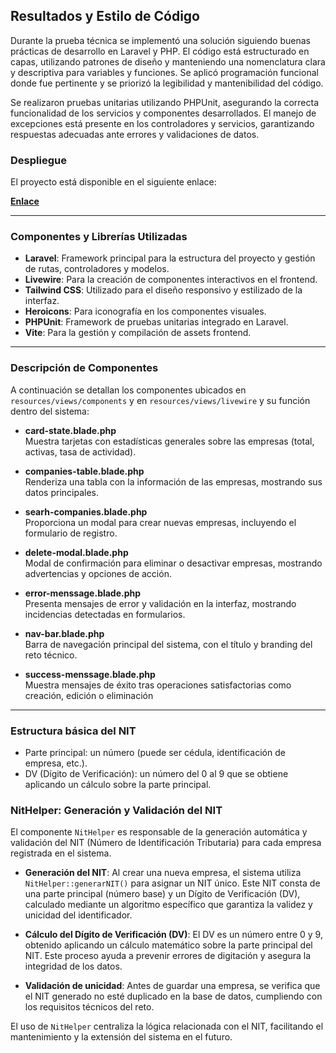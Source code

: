 ## Resultados y Estilo de Código

Durante la prueba técnica se implementó una solución siguiendo buenas prácticas de desarrollo en Laravel y PHP. El código está estructurado en capas, utilizando patrones de diseño y manteniendo una nomenclatura clara y descriptiva para variables y funciones. Se aplicó programación funcional donde fue pertinente y se priorizó la legibilidad y mantenibilidad del código.

Se realizaron pruebas unitarias utilizando PHPUnit, asegurando la correcta funcionalidad de los servicios y componentes desarrollados. El manejo de excepciones está presente en los controladores y servicios, garantizando respuestas adecuadas ante errores y validaciones de datos.

### Despliegue

El proyecto está disponible en el siguiente enlace:

**[Enlace](https://reto-aicoll-main-zjf2ds.laravel.cloud)**

---

### Componentes y Librerías Utilizadas

- **Laravel**: Framework principal para la estructura del proyecto y gestión de rutas, controladores y modelos.
- **Livewire**: Para la creación de componentes interactivos en el frontend.
- **Tailwind CSS**: Utilizado para el diseño responsivo y estilizado de la interfaz.
- **Heroicons**: Para iconografía en los componentes visuales.
- **PHPUnit**: Framework de pruebas unitarias integrado en Laravel.
- **Vite**: Para la gestión y compilación de assets frontend.

---

### Descripción de Componentes

A continuación se detallan los componentes ubicados en `resources/views/components` y en `resources/views/livewire` y su función dentro del sistema:

- **card-state.blade.php**  
  Muestra tarjetas con estadísticas generales sobre las empresas (total, activas, tasa de actividad).

- **companies-table.blade.php**  
  Renderiza una tabla con la información de las empresas, mostrando sus datos principales.

- **searh-companies.blade.php**  
  Proporciona un modal para crear nuevas empresas, incluyendo el formulario de registro.

- **delete-modal.blade.php**  
  Modal de confirmación para eliminar o desactivar empresas, mostrando advertencias y opciones de acción.

- **error-menssage.blade.php**  
  Presenta mensajes de error y validación en la interfaz, mostrando incidencias detectadas en formularios.

- **nav-bar.blade.php**  
  Barra de navegación principal del sistema, con el título y branding del reto técnico.

- **success-menssage.blade.php**  
  Muestra mensajes de éxito tras operaciones satisfactorias como creación, edición o eliminación
  
---

### Estructura básica del NIT

- Parte principal: un número (puede ser cédula, identificación de empresa, etc.).
- DV (Dígito de Verificación): un número del 0 al 9 que se obtiene aplicando un cálculo sobre la parte principal.

### NitHelper: Generación y Validación del NIT

El componente `NitHelper` es responsable de la generación automática y validación del NIT (Número de Identificación Tributaria) para cada empresa registrada en el sistema.

- **Generación del NIT**: Al crear una nueva empresa, el sistema utiliza `NitHelper::generarNIT()` para asignar un NIT único. Este NIT consta de una parte principal (número base) y un Dígito de Verificación (DV), calculado mediante un algoritmo específico que garantiza la validez y unicidad del identificador.

- **Cálculo del Dígito de Verificación (DV)**: El DV es un número entre 0 y 9, obtenido aplicando un cálculo matemático sobre la parte principal del NIT. Este proceso ayuda a prevenir errores de digitación y asegura la integridad de los datos.

- **Validación de unicidad**: Antes de guardar una empresa, se verifica que el NIT generado no esté duplicado en la base de datos, cumpliendo con los requisitos técnicos del reto.

El uso de `NitHelper` centraliza la lógica relacionada con el NIT, facilitando el mantenimiento y la extensión del sistema en el futuro.
